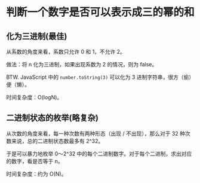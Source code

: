 # 判断一个数字是否可以表示成三的幂的和

## 化为三进制(最佳)

从系数的角度来看，系数只允许 0 和 1，不允许 2。

做法：将 n 化为三进制，如果出现系数为 2 的情况，则为 false。

BTW. JavaScript 中的 `number.toString(3)` 可以化为 3 进制字符串，很方（偷）便（懒）。

时间复杂度：O(logN)。

## 二进制状态的枚举(略复杂)

从次数的角度来看，每一种次数有两种形态（出现 / 不出现），那么对于 32 种次数来说，总的二进制状态数最多有 2^32。

于是可以暴力地枚举 0～2^32 中的每个二进制数字。对于每个二进制，求出对应的数字，看是否等于 n。

时间复杂度：约为 O(N)。
